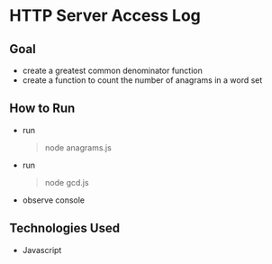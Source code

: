 # HTTP Server Access Log

## Goal
*  create a greatest common denominator function
*  create a function to count the number of anagrams in a word set

## How to Run
* run 
    >node anagrams.js
* run 
    >node gcd.js
* observe console

## Technologies Used
* Javascript